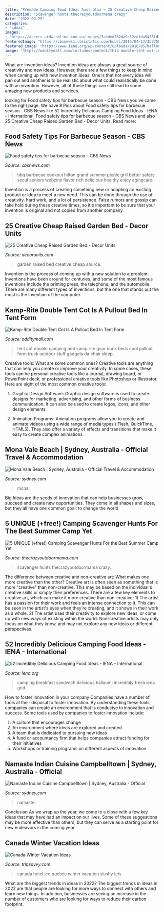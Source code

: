 ```yaml
---
title: "Premade Camping Food Ideas Australia ~ 25 Creative Cheap Raised Garden Bed"
description: "Scavenger hunts thecrazyoutdoormama crazy"
date: "2022-09-25"
categories:
- "ideas"
images:
- "https://assets.atdw-online.com.au/images/5abded762da9c52cdfda54f3fd36f4d8.jpeg?rect=458"
featuredImage: "https://cbsnews1.cbsistatic.com/hub/i/2015/04/13/3b77586c-6edc-42f2-aca4-be1d70d4d3e2/istock-bbq-picnic-grill-promo.jpg"
featured_image: "https://www.iena.org/wp-content/uploads/2018/05/halloumi-breakfast-sandwich-vegetarian-camping-food.jpg"
image: "https://odditymall.com/includes/content/this-double-tent-cot-is-a-pullout-bed-in-tent-form-0.jpg"
---
```



What are invention ideas?
Invention ideas are always a great source of creativity and new ideas. However, there are a few things to keep in mind when coming up with new invention ideas. One is that not every idea will pan out and another is to be realistic about what could realistically be done with an invention. However, all of these things can still lead to some amazing new products and services.

	

		
looking for Food safety tips for barbecue season - CBS News you've came to the right page. We have 8 Pics about Food safety tips for barbecue season - CBS News like 52 Incredibly Delicious Camping Food Ideas - IENA - International, Food safety tips for barbecue season - CBS News and also 25 Creative Cheap Raised Garden Bed - Decor Units. Read more:
		
    
## Food Safety Tips For Barbecue Season - CBS News

<img loading=lazy src="https://cbsnews1.cbsistatic.com/hub/i/2015/04/13/3b77586c-6edc-42f2-aca4-be1d70d4d3e2/istock-bbq-picnic-grill-promo.jpg" onerror="this.onerror=null;this.src='https://tse1.mm.bing.net/th?id=OIP.nz-L5izh9Vd-tbS9LFtgZAHaEw&amp;pid=15.1';" alt="Food safety tips for barbecue season - CBS News">

_Source: cbsnews.com_

>bbq barbecue cookout hilton grand summer picnic grill better safety seoul seniors webzine flavor rich delicious healthy enjoy agingcare. 

	

Invention is a process of creating something new or adapting an existing product or idea to meet a new need. This can be done through the use of creativity, hard work, and a lot of persistence. False rumors and gossip can take hold during these creative times, so it's important to be sure that your invention is original and not copied from another company.

    
## 25 Creative Cheap Raised Garden Bed - Decor Units

<img loading=lazy src="https://2.bp.blogspot.com/--cmzT5Cg9_4/WFK0Gb3m0rI/AAAAAAAAAII/FD1WH3hK4ZAWNnRjwfEZTNhw7ZRVeZGhQCLcB/s1600/3333333.jpg" onerror="this.onerror=null;this.src='https://tse2.mm.bing.net/th?id=OIP.0k0l5eJ_ezI-EMPmqUqMygHaF7&amp;pid=15.1';" alt="25 Creative Cheap Raised Garden Bed - Decor Units">

_Source: decorunits.com_

>garden raised bed creative cheap source. 

	

Invention is the process of coming up with a new solution to a problem. Inventions have been around for centuries, and some of the most famous inventions include the printing press, the telephone, and the automobile. There are many different types of inventions, but the one that stands out the most is the invention of the computer.

    
## Kamp-Rite Double Tent Cot Is A Pullout Bed In Tent Form

<img loading=lazy src="https://odditymall.com/includes/content/this-double-tent-cot-is-a-pullout-bed-in-tent-form-0.jpg" onerror="this.onerror=null;this.src='https://tse4.mm.bing.net/th?id=OIP.1LY99lrStsLJLJZeJ5Ap0wHaGm&amp;pid=15.1';" alt="Kamp-Rite Double Tent Cot Is A Pullout Bed In Tent Form">

_Source: odditymall.com_

>tent cot double camping bed kamp rite gear bunk beds cool pullout form truck outdoor stuff gadgets da chair sleep. 

	

Creative tools: What are some common ones?
Creative tools are anything that can help you create or improve your creativity. In some cases, these tools can be personal creative tools like a journal, drawing board, or PowerPoint deck; or professional creative tools like Photoshop or Illustrator. Here are eight of the most common creative tools:
1. Graphic Design Software: Graphic design software is used to create designs for marketing, advertising, and other forms of business communication. It can also be used to create logos, icons, and other design elements.

2. Animation Programs: Animation programs allow you to create and animate videos using a wide range of media types ( Flash, QuickTime, HTML5). They also offer a variety of effects and transitions that make it easy to create complex animations.


    
## Mona Vale Beach | Sydney, Australia - Official Travel &amp; Accommodation

<img loading=lazy src="https://assets.atdw-online.com.au/images/5abded762da9c52cdfda54f3fd36f4d8.jpeg?rect=458" onerror="this.onerror=null;this.src='https://tse2.mm.bing.net/th?id=OIP.2xln4z_5LnBB0Kn4PDab1gHaE4&amp;pid=15.1';" alt="Mona Vale Beach | Sydney, Australia - Official Travel &amp; Accommodation">

_Source: sydney.com_

>mona. 

	

Big Ideas are the seeds of innovation that can help businesses grow, succeed and create new opportunities. They come in all shapes and sizes, but they all have one common goal: to change the world.

    
## 5 UNIQUE (+free!) Camping Scavenger Hunts For The Best Summer Camp Yet

<img loading=lazy src="https://www.thecrazyoutdoormama.com/wp-content/uploads/2019/01/OUTDOOR-CAMP-SENSES-SCAVENGER-HUNT-FOR-KIDS-1-724x1024.png" onerror="this.onerror=null;this.src='https://tse2.mm.bing.net/th?id=OIP.nnA60K_Z6fRmUe6kcENTRQHaKe&amp;pid=15.1';" alt="5 UNIQUE (+free!) Camping Scavenger Hunts For the Best Summer Camp Yet">

_Source: thecrazyoutdoormama.com_

>scavenger hunts thecrazyoutdoormama crazy. 

	

The difference between creative and non-creative art: What makes one more creative than the other?
Creative art is often seen as something that is more "creative" than non-creative. This may be based on the individual's creative skills or simply their preferences. There are a few key elements to creative art, which can make it more creative than non-creative: 1) The artist has a passion for their work and feels an intense connection to it. This can be seen in the artist's eyes when they're creating, and it shows in their work as a whole. 2) The artist uses their creativity to explore new ideas, or come up with new ways of existing within the world. Non-creative artists may only focus on what they know, and may not explore any new ideas or different perspectives.

    
## 52 Incredibly Delicious Camping Food Ideas - IENA - International

<img loading=lazy src="https://www.iena.org/wp-content/uploads/2018/05/halloumi-breakfast-sandwich-vegetarian-camping-food.jpg" onerror="this.onerror=null;this.src='https://tse2.mm.bing.net/th?id=OIP.wanqnhyrUpqS8BMOY6Vo3wHaLH&amp;pid=15.1';" alt="52 Incredibly Delicious Camping Food Ideas - IENA - International">

_Source: iena.org_

>camping breakfast sandwich delicious halloumi incredibly fresh iena grid. 

	

How to foster innovation in your company
Companies have a number of tools at their disposal to foster innovation. By understanding these tools, companies can create an environment that is conducive to innovation and success. 
Some tools used by companies to foster innovation include: 

1. A culture that encourages change 
2. An environment where ideas are explored and created 
3. A team that is dedicated to pursuing new ideas 
4. A fund or accountancy firm that helps companies attract funding for their initiatives 
5. Workshops or training programs on different aspects of innovation 

    
## Namaste Indian Cuisine Campbelltown | Sydney, Australia - Official

<img loading=lazy src="https://assets.atdw-online.com.au/images/9195ca4010b748e6107e53b97c98c0c0.jpeg?rect=101" onerror="this.onerror=null;this.src='https://tse1.mm.bing.net/th?id=OIP.BYS5AWQpzfpc4mCPsqrCNAHaE7&amp;pid=15.1';" alt="Namaste Indian Cuisine Campbelltown | Sydney, Australia - Official">

_Source: sydney.com_

>namaste. 

	

Conclusion
As we wrap up the year, we come to a close with a few key ideas that may have had an impact on our lives. Some of these suggestions may be more effective than others, but they can serve as a starting point for new endeavors in the coming year.

    
## Canada Winter Vacation Ideas

<img loading=lazy src="https://www.tripsavvy.com/thmb/6q8yFxGU5vUnD8Y2oxetb-EYPTE=/5678x3840/filters:fill(auto,1)/1Q3A9215-5bca1ecec9e77c0051c95d2f.jpg" onerror="this.onerror=null;this.src='https://tse2.mm.bing.net/th?id=OIP.6sTj1Zy0qZqHb_6l7m6fhwHaFA&amp;pid=15.1';" alt="Canada Winter Vacation Ideas">

_Source: tripsavvy.com_

>canada hotel ice quebec winter vacation slushy lets. 

	

What are the biggest trends in ideas in 2022?
The biggest trends in ideas in 2022 are that people are looking for more ways to connect with others and learn new things. In addition, businesses are seeing an increase in the number of customers who are looking for ways to reduce their carbon footprint.

